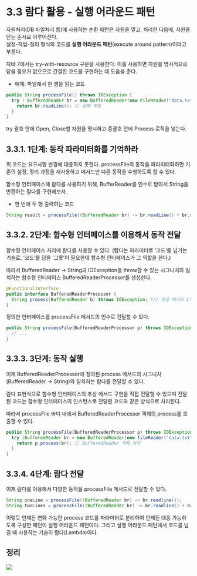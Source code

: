 # 3.3 람다 활용 - 실행 어라운드 패턴

자원처리(DB 파일처리 등)에 사용하는 순환 패턴은 자원을 열고, 처리한 다음에, 자원을 닫는 순서로 이루어진다.<br>
설정-작업-정리 형식의 코드를 **실행 어라운드 패턴**(execute around pattern)이라고 부른다.

자바 7에서는 try-with-resource 구문을 사용한다. 이를 사용하면 자원을 명시적으로 닫을 필요가 없으므로 간결한 코드를 구현하는 데 도움을 준다.

- 예제: 파일에서 한 행을 읽는 코드

```java
public String processFile() throws IOException {
  try ( BufferedReader br = new BufferedReader(new FileReader("data.txt"))) {
    return br.readLine(); // 실제 작업
  }
}
```

try 괄호 안에 Open, Close할 자원을 명시하고 중괄호 안에 Process 로직을 넣는다.

## 3.3.1. 1단계: 동작 파라미터화를 기억하라

위 코드는 요구사항 변경에 대응하지 못한다. processFile의 동작을 파라미터화하면 기존의 설정, 정리 과정을 재사용하고 메서드만 다른 동작을 수행하도록 할 수 있다.

함수형 인터페이스에 람다를 사용하기 위해, BufferReader를 인수로 받아서 String을 반환하는 람다를 구현해보자.

- 한 번에 두 행 출력하는 코드

```java
String result = processFile((BufferedReader br) -> br.readLine() + br.readLine());
```

## 3.3.2. 2단계: 함수형 인터페이스를 이용해서 동작 전달

함수형 인터페이스 자리에 람다를 사용할 수 있다. (람다는 파라미터로 ‘코드’를 넘기는 기술로, ‘코드’를 담을 ‘그릇’이 필요한데 함수형 인터페이스가 그 역할을 한다.)

따라서 BufferedReader → String과 IOException을 throw할 수 있는 시그니처와 일치하는 함수형 인터페이스 BufferedReaderProcessor를 생성한다.

```java
@FunctionalInterface
public interface BufferedReaderProcessor {
  String process(BufferedReader b) throws IOException; *// 추상 메서드 1개 -> process라는 이름으로 BufferedReader 객체를 입력 받고 String을 반환*
}
```

정의한 인터페이스를 processFile 메서드의 인수로 전달할 수 있다.

```java
public String processFile(BufferedReaderProcessor p) throws IOException {
  // ...
}
```

## 3.3.3. 3단계: 동작 실행

이제 BufferedReaderProcessor에 정의된 process 메서드의 시그니처(BufferedReader -> String)와 일치하는 람다를 전달할 수 있다.

람다 표현식으로 함수형 인터페이스의 추상 메서드 구현을 직접 전달할 수 있으며 전달된 코드는 함수형 인터페이스의 인스턴스로 전달된 코드와 같은 방식으로 처리된다. 

따라서 processFile 바디 내에서 BufferedReaderProcessor 객체의 process를 호출할 수 있다.

```java
public String processFile(BufferedReaderProcessor p) throws IOException {
  try (BufferedReader br = new BufferedReader(new fileReader("data.txt"))) {
    return p.process(br); // BufferedReader 객체 처리
  }
}
```

## 3.3.4. 4단계: 람다 전달

이제 람다를 이용해서 다양한 동작을 processFile 메서드로 전달할 수 있다.

```java
String oneLine = processFile((BufferedReader br) -> br.readline());
String twoLines = processFile((BufferedReader br) -> br.readline() + br.readline());
```

이렇듯 언제든 변화 가능한 process 코드를 파라미터로 분리하여 언제든 대응 가능하도록 구성한 패턴이 실행 어라운드 패턴이다. 그리고 실행 어라운드 패턴에서 코드를 넘길 때 사용하는 기술이 람다(Lambda)이다.

## 정리
![](picture3-3.png)
